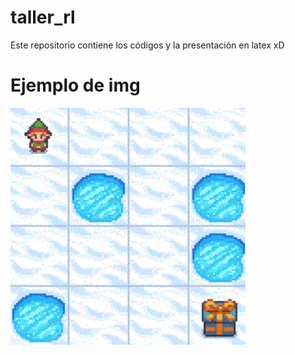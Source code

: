 # taller_rl
Este repositorio contiene los códigos y la presentación en latex xD

# Ejemplo de img

![img](https://github.com/Xpsp/taller_rl/blob/main/docs/imgs/frozenlake_01.png)